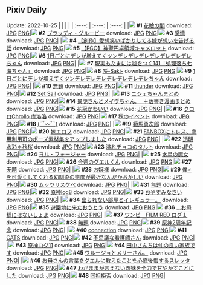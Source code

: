 ## Pixiv Daily
Update: 2022-10-25
|      |      |      |
| :----: | :----: | :----: |
|![](https://pixiv.microyu.workers.dev/c/240x480/img-master/img/2022/10/23/00/00/19/102151446_p0_master1200.jpg) **#1** [花瞼の間](https://www.pixiv.net/artworks/102151446) download: [JPG](https://pixiv.microyu.workers.dev/img-original/img/2022/10/23/00/00/19/102151446_p0.jpg) [PNG](https://pixiv.microyu.workers.dev/img-original/img/2022/10/23/00/00/19/102151446_p0.png)|![](https://pixiv.microyu.workers.dev/c/240x480/img-master/img/2022/10/23/00/31/41/102152635_p0_master1200.jpg) **#2** [ブラッディ・グルービー](https://www.pixiv.net/artworks/102152635) download: [JPG](https://pixiv.microyu.workers.dev/img-original/img/2022/10/23/00/31/41/102152635_p0.jpg) [PNG](https://pixiv.microyu.workers.dev/img-original/img/2022/10/23/00/31/41/102152635_p0.png)|![](https://pixiv.microyu.workers.dev/c/240x480/img-master/img/2022/10/24/17/59/42/102198548_p0_master1200.jpg) **#3** [感情](https://www.pixiv.net/artworks/102198548) download: [JPG](https://pixiv.microyu.workers.dev/img-original/img/2022/10/24/17/59/42/102198548_p0.jpg) [PNG](https://pixiv.microyu.workers.dev/img-original/img/2022/10/24/17/59/42/102198548_p0.png)|
|![](https://pixiv.microyu.workers.dev/c/240x480/img-master/img/2022/10/23/00/00/51/102151533_p0_master1200.jpg) **#4** [【創作】愛想笑いばかりしてる嫁が想いを告げる話](https://www.pixiv.net/artworks/102151533) download: [JPG](https://pixiv.microyu.workers.dev/img-original/img/2022/10/23/00/00/51/102151533_p0.jpg) [PNG](https://pixiv.microyu.workers.dev/img-original/img/2022/10/23/00/00/51/102151533_p0.png)|![](https://pixiv.microyu.workers.dev/c/240x480/img-master/img/2022/10/23/00/07/13/102151829_p0_master1200.jpg) **#5** [【FGO】神聖円卓領域キャメロット](https://www.pixiv.net/artworks/102151829) download: [JPG](https://pixiv.microyu.workers.dev/img-original/img/2022/10/23/00/07/13/102151829_p0.jpg) [PNG](https://pixiv.microyu.workers.dev/img-original/img/2022/10/23/00/07/13/102151829_p0.png)|![](https://pixiv.microyu.workers.dev/c/240x480/img-master/img/2022/10/23/00/00/01/102151277_p0_master1200.jpg) **#6** [1日ごとにデレが増えてくツンデレデレデレデレデレデレデレちゃん](https://www.pixiv.net/artworks/102151277) download: [JPG](https://pixiv.microyu.workers.dev/img-original/img/2022/10/23/00/00/01/102151277_p0.jpg) [PNG](https://pixiv.microyu.workers.dev/img-original/img/2022/10/23/00/00/01/102151277_p0.png)|
|![](https://pixiv.microyu.workers.dev/c/240x480/img-master/img/2022/10/23/18/04/54/102170714_p0_master1200.jpg) **#7** [現実もたまには嘘をつく141「処理落ち七海ちゃん」](https://www.pixiv.net/artworks/102170714) download: [JPG](https://pixiv.microyu.workers.dev/img-original/img/2022/10/23/18/04/54/102170714_p0.jpg) [PNG](https://pixiv.microyu.workers.dev/img-original/img/2022/10/23/18/04/54/102170714_p0.png)|![](https://pixiv.microyu.workers.dev/c/240x480/img-master/img/2022/10/24/01/54/54/102186195_p0_master1200.jpg) **#8** [咲-Saki-](https://www.pixiv.net/artworks/102186195) download: [JPG](https://pixiv.microyu.workers.dev/img-original/img/2022/10/24/01/54/54/102186195_p0.jpg) [PNG](https://pixiv.microyu.workers.dev/img-original/img/2022/10/24/01/54/54/102186195_p0.png)|![](https://pixiv.microyu.workers.dev/c/240x480/img-master/img/2022/10/24/00/00/11/102182889_p0_master1200.jpg) **#9** [1日ごとにデレが増えてくツンデレデレデレデレデレデレデレちゃん](https://www.pixiv.net/artworks/102182889) download: [JPG](https://pixiv.microyu.workers.dev/img-original/img/2022/10/24/00/00/11/102182889_p0.jpg) [PNG](https://pixiv.microyu.workers.dev/img-original/img/2022/10/24/00/00/11/102182889_p0.png)|
|![](https://pixiv.microyu.workers.dev/c/240x480/img-master/img/2022/10/24/08/12/37/102190175_p0_master1200.jpg) **#10** [無題](https://www.pixiv.net/artworks/102190175) download: [JPG](https://pixiv.microyu.workers.dev/img-original/img/2022/10/24/08/12/37/102190175_p0.jpg) [PNG](https://pixiv.microyu.workers.dev/img-original/img/2022/10/24/08/12/37/102190175_p0.png)|![](https://pixiv.microyu.workers.dev/c/240x480/img-master/img/2022/10/23/10/30/11/102153578_p0_master1200.jpg) **#11** [thunder](https://www.pixiv.net/artworks/102153578) download: [JPG](https://pixiv.microyu.workers.dev/img-original/img/2022/10/23/10/30/11/102153578_p0.jpg) [PNG](https://pixiv.microyu.workers.dev/img-original/img/2022/10/23/10/30/11/102153578_p0.png)|![](https://pixiv.microyu.workers.dev/c/240x480/img-master/img/2022/10/23/01/05/23/102153575_p0_master1200.jpg) **#12** [Set Sail](https://www.pixiv.net/artworks/102153575) download: [JPG](https://pixiv.microyu.workers.dev/img-original/img/2022/10/23/01/05/23/102153575_p0.jpg) [PNG](https://pixiv.microyu.workers.dev/img-original/img/2022/10/23/01/05/23/102153575_p0.png)|
|![](https://pixiv.microyu.workers.dev/c/240x480/img-master/img/2022/10/23/00/00/27/102151484_p0_master1200.jpg) **#13** [ニシェちゃんまとめ](https://www.pixiv.net/artworks/102151484) download: [JPG](https://pixiv.microyu.workers.dev/img-original/img/2022/10/23/00/00/27/102151484_p0.jpg) [PNG](https://pixiv.microyu.workers.dev/img-original/img/2022/10/23/00/00/27/102151484_p0.png)|![](https://pixiv.microyu.workers.dev/c/240x480/img-master/img/2022/10/23/20/58/57/102176087_p0_master1200.jpg) **#14** [景虎さんとメイヴちゃん。　＋落書き漫画まとめ](https://www.pixiv.net/artworks/102176087) download: [JPG](https://pixiv.microyu.workers.dev/img-original/img/2022/10/23/20/58/57/102176087_p0.jpg) [PNG](https://pixiv.microyu.workers.dev/img-original/img/2022/10/23/20/58/57/102176087_p0.png)|![](https://pixiv.microyu.workers.dev/c/240x480/img-master/img/2022/10/24/11/09/02/102192262_p0_master1200.jpg) **#15** [花冠かわいい](https://www.pixiv.net/artworks/102192262) download: [JPG](https://pixiv.microyu.workers.dev/img-original/img/2022/10/24/11/09/02/102192262_p0.jpg) [PNG](https://pixiv.microyu.workers.dev/img-original/img/2022/10/24/11/09/02/102192262_p0.png)|
|![](https://pixiv.microyu.workers.dev/c/240x480/img-master/img/2022/10/23/01/53/29/102154613_p0_master1200.jpg) **#16** [クロロChrollo 库洛洛](https://www.pixiv.net/artworks/102154613) download: [JPG](https://pixiv.microyu.workers.dev/img-original/img/2022/10/23/01/53/29/102154613_p0.jpg) [PNG](https://pixiv.microyu.workers.dev/img-original/img/2022/10/23/01/53/29/102154613_p0.png)|![](https://pixiv.microyu.workers.dev/c/240x480/img-master/img/2022/10/24/00/30/01/102184125_p0_master1200.jpg) **#17** [秋のイベント](https://www.pixiv.net/artworks/102184125) download: [JPG](https://pixiv.microyu.workers.dev/img-original/img/2022/10/24/00/30/01/102184125_p0.jpg) [PNG](https://pixiv.microyu.workers.dev/img-original/img/2022/10/24/00/30/01/102184125_p0.png)|![](https://pixiv.microyu.workers.dev/c/240x480/img-master/img/2022/10/23/00/08/49/102151893_p0_master1200.jpg) **#18** [(˵¯͒〰¯͒˵)](https://www.pixiv.net/artworks/102151893) download: [JPG](https://pixiv.microyu.workers.dev/img-original/img/2022/10/23/00/08/49/102151893_p0.jpg) [PNG](https://pixiv.microyu.workers.dev/img-original/img/2022/10/23/00/08/49/102151893_p0.png)|
|![](https://pixiv.microyu.workers.dev/c/240x480/img-master/img/2022/10/23/00/00/12/102151393_p0_master1200.jpg) **#19** [範馬勇次郎](https://www.pixiv.net/artworks/102151393) download: [JPG](https://pixiv.microyu.workers.dev/img-original/img/2022/10/23/00/00/12/102151393_p0.jpg) [PNG](https://pixiv.microyu.workers.dev/img-original/img/2022/10/23/00/00/12/102151393_p0.png)|![](https://pixiv.microyu.workers.dev/c/240x480/img-master/img/2022/10/23/00/27/26/102152496_p0_master1200.jpg) **#20** [嫁エロフ](https://www.pixiv.net/artworks/102152496) download: [JPG](https://pixiv.microyu.workers.dev/img-original/img/2022/10/23/00/27/26/102152496_p0.jpg) [PNG](https://pixiv.microyu.workers.dev/img-original/img/2022/10/23/00/27/26/102152496_p0.png)|![](https://pixiv.microyu.workers.dev/c/240x480/img-master/img/2022/10/24/14/37/56/102190038_p0_master1200.jpg) **#21** [FANBOXにトレス、商用利用可のポーズ素材集をアップしました](https://www.pixiv.net/artworks/102190038) download: [JPG](https://pixiv.microyu.workers.dev/img-original/img/2022/10/24/14/37/56/102190038_p0.jpg) [PNG](https://pixiv.microyu.workers.dev/img-original/img/2022/10/24/14/37/56/102190038_p0.png)|
|![](https://pixiv.microyu.workers.dev/c/240x480/img-master/img/2022/10/23/00/00/36/102151506_p0_master1200.jpg) **#22** [透明水彩＊秋桜](https://www.pixiv.net/artworks/102151506) download: [JPG](https://pixiv.microyu.workers.dev/img-original/img/2022/10/23/00/00/36/102151506_p0.jpg) [PNG](https://pixiv.microyu.workers.dev/img-original/img/2022/10/23/00/00/36/102151506_p0.png)|![](https://pixiv.microyu.workers.dev/c/240x480/img-master/img/2022/10/23/20/30/01/102175142_p0_master1200.jpg) **#23** [溢れチョコのタルト](https://www.pixiv.net/artworks/102175142) download: [JPG](https://pixiv.microyu.workers.dev/img-original/img/2022/10/23/20/30/01/102175142_p0.jpg) [PNG](https://pixiv.microyu.workers.dev/img-original/img/2022/10/23/20/30/01/102175142_p0.png)|![](https://pixiv.microyu.workers.dev/c/240x480/img-master/img/2022/10/23/00/01/21/102151573_p0_master1200.jpg) **#24** [ヨル・フォージャー](https://www.pixiv.net/artworks/102151573) download: [JPG](https://pixiv.microyu.workers.dev/img-original/img/2022/10/23/00/01/21/102151573_p0.jpg) [PNG](https://pixiv.microyu.workers.dev/img-original/img/2022/10/23/00/01/21/102151573_p0.png)|
|![](https://pixiv.microyu.workers.dev/c/240x480/img-master/img/2022/10/23/21/17/15/102176763_p0_master1200.jpg) **#25** [水星の魔女](https://www.pixiv.net/artworks/102176763) download: [JPG](https://pixiv.microyu.workers.dev/img-original/img/2022/10/23/21/17/15/102176763_p0.jpg) [PNG](https://pixiv.microyu.workers.dev/img-original/img/2022/10/23/21/17/15/102176763_p0.png)|![](https://pixiv.microyu.workers.dev/c/240x480/img-master/img/2022/10/23/18/05/54/102170816_p0_master1200.jpg) **#26** [今週のグエルくん](https://www.pixiv.net/artworks/102170816) download: [JPG](https://pixiv.microyu.workers.dev/img-original/img/2022/10/23/18/05/54/102170816_p0.jpg) [PNG](https://pixiv.microyu.workers.dev/img-original/img/2022/10/23/18/05/54/102170816_p0.png)|![](https://pixiv.microyu.workers.dev/c/240x480/img-master/img/2022/10/24/00/34/14/102184274_p0_master1200.jpg) **#27** [无题](https://www.pixiv.net/artworks/102184274) download: [JPG](https://pixiv.microyu.workers.dev/img-original/img/2022/10/24/00/34/14/102184274_p0.jpg) [PNG](https://pixiv.microyu.workers.dev/img-original/img/2022/10/24/00/34/14/102184274_p0.png)|
|![](https://pixiv.microyu.workers.dev/c/240x480/img-master/img/2022/10/23/05/07/58/102157220_p0_master1200.jpg) **#28** [お嬢様](https://www.pixiv.net/artworks/102157220) download: [JPG](https://pixiv.microyu.workers.dev/img-original/img/2022/10/23/05/07/58/102157220_p0.jpg) [PNG](https://pixiv.microyu.workers.dev/img-original/img/2022/10/23/05/07/58/102157220_p0.png)|![](https://pixiv.microyu.workers.dev/c/240x480/img-master/img/2022/10/24/12/00/09/102192993_p0_master1200.jpg) **#29** [僕♂を可愛くしてくれる幼馴染の態度が最近なんだかおかしい](https://www.pixiv.net/artworks/102192993) download: [JPG](https://pixiv.microyu.workers.dev/img-original/img/2022/10/24/12/00/09/102192993_p0.jpg) [PNG](https://pixiv.microyu.workers.dev/img-original/img/2022/10/24/12/00/09/102192993_p0.png)|![](https://pixiv.microyu.workers.dev/c/240x480/img-master/img/2022/10/23/00/34/46/102152722_p0_master1200.jpg) **#30** [ムッツリスケベ](https://www.pixiv.net/artworks/102152722) download: [JPG](https://pixiv.microyu.workers.dev/img-original/img/2022/10/23/00/34/46/102152722_p0.jpg) [PNG](https://pixiv.microyu.workers.dev/img-original/img/2022/10/23/00/34/46/102152722_p0.png)|
|![](https://pixiv.microyu.workers.dev/c/240x480/img-master/img/2022/10/24/20/22/49/102201763_p0_master1200.jpg) **#31** [無題](https://www.pixiv.net/artworks/102201763) download: [JPG](https://pixiv.microyu.workers.dev/img-original/img/2022/10/24/20/22/49/102201763_p0.jpg) [PNG](https://pixiv.microyu.workers.dev/img-original/img/2022/10/24/20/22/49/102201763_p0.png)|![](https://pixiv.microyu.workers.dev/c/240x480/img-master/img/2022/10/24/13/57/52/102194694_p0_master1200.jpg) **#32** [原神log8](https://www.pixiv.net/artworks/102194694) download: [JPG](https://pixiv.microyu.workers.dev/img-original/img/2022/10/24/13/57/52/102194694_p0.jpg) [PNG](https://pixiv.microyu.workers.dev/img-original/img/2022/10/24/13/57/52/102194694_p0.png)|![](https://pixiv.microyu.workers.dev/c/240x480/img-master/img/2022/10/23/17/41/23/102170122_p0_master1200.jpg) **#33** [おやすみなさい](https://www.pixiv.net/artworks/102170122) download: [JPG](https://pixiv.microyu.workers.dev/img-original/img/2022/10/23/17/41/23/102170122_p0.jpg) [PNG](https://pixiv.microyu.workers.dev/img-original/img/2022/10/23/17/41/23/102170122_p0.png)|
|![](https://pixiv.microyu.workers.dev/c/240x480/img-master/img/2022/10/23/22/42/09/102179529_p0_master1200.jpg) **#34** [出られない部屋とイレギュラー。](https://www.pixiv.net/artworks/102179529) download: [JPG](https://pixiv.microyu.workers.dev/img-original/img/2022/10/23/22/42/09/102179529_p0.jpg) [PNG](https://pixiv.microyu.workers.dev/img-original/img/2022/10/23/22/42/09/102179529_p0.png)|![](https://pixiv.microyu.workers.dev/c/240x480/img-master/img/2022/10/23/18/30/00/102171582_p0_master1200.jpg) **#35** [遊園地に来たおうとう](https://www.pixiv.net/artworks/102171582) download: [JPG](https://pixiv.microyu.workers.dev/img-original/img/2022/10/23/18/30/00/102171582_p0.jpg) [PNG](https://pixiv.microyu.workers.dev/img-original/img/2022/10/23/18/30/00/102171582_p0.png)|![](https://pixiv.microyu.workers.dev/c/240x480/img-master/img/2022/10/23/11/30/01/102161938_p0_master1200.jpg) **#36** [...お母様にはないしょよ](https://www.pixiv.net/artworks/102161938) download: [JPG](https://pixiv.microyu.workers.dev/img-original/img/2022/10/23/11/30/01/102161938_p0.jpg) [PNG](https://pixiv.microyu.workers.dev/img-original/img/2022/10/23/11/30/01/102161938_p0.png)|
|![](https://pixiv.microyu.workers.dev/c/240x480/img-master/img/2022/10/23/16/48/54/102168801_p0_master1200.jpg) **#37** [ワンピ　FILM RED ログ１](https://www.pixiv.net/artworks/102168801) download: [JPG](https://pixiv.microyu.workers.dev/img-original/img/2022/10/23/16/48/54/102168801_p0.jpg) [PNG](https://pixiv.microyu.workers.dev/img-original/img/2022/10/23/16/48/54/102168801_p0.png)|![](https://pixiv.microyu.workers.dev/c/240x480/img-master/img/2022/10/23/22/38/58/102179738_p0_master1200.jpg) **#38** [無題](https://www.pixiv.net/artworks/102179738) download: [JPG](https://pixiv.microyu.workers.dev/img-original/img/2022/10/23/22/38/58/102179738_p0.jpg) [PNG](https://pixiv.microyu.workers.dev/img-original/img/2022/10/23/22/38/58/102179738_p0.png)|![](https://pixiv.microyu.workers.dev/c/240x480/img-master/img/2022/10/24/21/32/07/102203689_p0_master1200.jpg) **#39** [原神2周年記念](https://www.pixiv.net/artworks/102203689) download: [JPG](https://pixiv.microyu.workers.dev/img-original/img/2022/10/24/21/32/07/102203689_p0.jpg) [PNG](https://pixiv.microyu.workers.dev/img-original/img/2022/10/24/21/32/07/102203689_p0.png)|
|![](https://pixiv.microyu.workers.dev/c/240x480/img-master/img/2022/10/23/14/48/31/102166054_p0_master1200.jpg) **#40** [connection](https://www.pixiv.net/artworks/102166054) download: [JPG](https://pixiv.microyu.workers.dev/img-original/img/2022/10/23/14/48/31/102166054_p0.jpg) [PNG](https://pixiv.microyu.workers.dev/img-original/img/2022/10/23/14/48/31/102166054_p0.png)|![](https://pixiv.microyu.workers.dev/c/240x480/img-master/img/2022/10/23/21/46/37/102177728_p0_master1200.jpg) **#41** [CATS](https://www.pixiv.net/artworks/102177728) download: [JPG](https://pixiv.microyu.workers.dev/img-original/img/2022/10/23/21/46/37/102177728_p0.jpg) [PNG](https://pixiv.microyu.workers.dev/img-original/img/2022/10/23/21/46/37/102177728_p0.png)|![](https://pixiv.microyu.workers.dev/c/240x480/img-master/img/2022/10/23/09/33/09/102160001_p0_master1200.jpg) **#42** [不思議な看護師さん](https://www.pixiv.net/artworks/102160001) download: [JPG](https://pixiv.microyu.workers.dev/img-original/img/2022/10/23/09/33/09/102160001_p0.jpg) [PNG](https://pixiv.microyu.workers.dev/img-original/img/2022/10/23/09/33/09/102160001_p0.png)|
|![](https://pixiv.microyu.workers.dev/c/240x480/img-master/img/2022/10/24/11/01/42/102192158_p0_master1200.jpg) **#43** [原神ログ11](https://www.pixiv.net/artworks/102192158) download: [JPG](https://pixiv.microyu.workers.dev/img-original/img/2022/10/24/11/01/42/102192158_p0.jpg) [PNG](https://pixiv.microyu.workers.dev/img-original/img/2022/10/24/11/01/42/102192158_p0.png)|![](https://pixiv.microyu.workers.dev/c/240x480/img-master/img/2022/10/23/06/33/40/102157963_p0_master1200.jpg) **#44** [田中さんちは仲の良い家族です](https://www.pixiv.net/artworks/102157963) download: [JPG](https://pixiv.microyu.workers.dev/img-original/img/2022/10/23/06/33/40/102157963_p0.jpg) [PNG](https://pixiv.microyu.workers.dev/img-original/img/2022/10/23/06/33/40/102157963_p0.png)|![](https://pixiv.microyu.workers.dev/c/240x480/img-master/img/2022/10/23/17/36/51/102170006_p0_master1200.jpg) **#45** [ワルージョとメリーさん。](https://www.pixiv.net/artworks/102170006) download: [JPG](https://pixiv.microyu.workers.dev/img-original/img/2022/10/23/17/36/51/102170006_p0.jpg) [PNG](https://pixiv.microyu.workers.dev/img-original/img/2022/10/23/17/36/51/102170006_p0.png)|
|![](https://pixiv.microyu.workers.dev/c/240x480/img-master/img/2022/10/23/00/21/59/102152326_p0_master1200.jpg) **#46** [お母さんの言葉をグエルに教えたことを心底後悔するスレッタ](https://www.pixiv.net/artworks/102152326) download: [JPG](https://pixiv.microyu.workers.dev/img-original/img/2022/10/23/00/21/59/102152326_p0.jpg) [PNG](https://pixiv.microyu.workers.dev/img-original/img/2022/10/23/00/21/59/102152326_p0.png)|![](https://pixiv.microyu.workers.dev/c/240x480/img-master/img/2022/10/24/19/00/03/102199869_p0_master1200.jpg) **#47** [わがままが言えない義妹を全力で甘やかすことにした](https://www.pixiv.net/artworks/102199869) download: [JPG](https://pixiv.microyu.workers.dev/img-original/img/2022/10/24/19/00/03/102199869_p0.jpg) [PNG](https://pixiv.microyu.workers.dev/img-original/img/2022/10/24/19/00/03/102199869_p0.png)|![](https://pixiv.microyu.workers.dev/c/240x480/img-master/img/2022/10/24/12/17/54/102182925_p0_master1200.jpg) **#48** [同担拒否](https://www.pixiv.net/artworks/102182925) download: [JPG](https://pixiv.microyu.workers.dev/img-original/img/2022/10/24/12/17/54/102182925_p0.jpg) [PNG](https://pixiv.microyu.workers.dev/img-original/img/2022/10/24/12/17/54/102182925_p0.png)|
